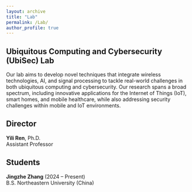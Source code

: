 ```yaml
---
layout: archive
title: "Lab"
permalink: /Lab/
author_profile: true
---
```


Ubiquitous Computing and Cybersecurity (UbiSec) Lab
------
Our lab aims to develop novel techniques that integrate wireless technologies, AI, and signal processing to tackle real-world challenges in both ubiquitous computing and cybersecurity. Our research spans a broad spectrum, including innovative applications for the Internet of Things (IoT), smart homes, and mobile healthcare, while also addressing security challenges within mobile and IoT environments.

Director
------
**Yili Ren**, Ph.D.     
Assistant Professor

Students
------
**Jingzhe Zhang** (2024 – Present)     
B.S. Northeastern University (China)

